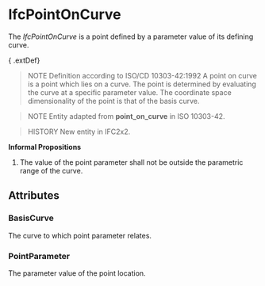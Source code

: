 # IfcPointOnCurve

The _IfcPointOnCurve_ is a point defined by a parameter value of its defining curve.

{ .extDef}
> NOTE  Definition according to ISO/CD 10303-42:1992
> A point on curve is a point which lies on a curve. The point is determined by evaluating the curve at a specific parameter value. The coordinate space dimensionality of the point is that of the basis curve.

> NOTE  Entity adapted from **point_on_curve** in ISO 10303-42.

> HISTORY  New entity in IFC2x2.

**Informal Propositions**

1. The value of the point parameter shall not be outside the parametric range of the curve.

## Attributes

### BasisCurve
The curve to which point parameter relates.

### PointParameter
The parameter value of the point location.

